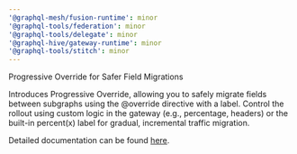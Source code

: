 ```yaml
---
'@graphql-mesh/fusion-runtime': minor
'@graphql-tools/federation': minor
'@graphql-tools/delegate': minor
'@graphql-hive/gateway-runtime': minor
'@graphql-tools/stitch': minor
---
```


Progressive Override for Safer Field Migrations

Introduces Progressive Override, allowing you to safely migrate fields between subgraphs using the @override directive with a label. Control the rollout using custom logic in the gateway (e.g., percentage, headers) or the built-in percent(x) label for gradual, incremental traffic migration.

Detailed documentation can be found [here](https://the-guild.dev/graphql/hive/docs/gateway/other-features/progressive-override).
